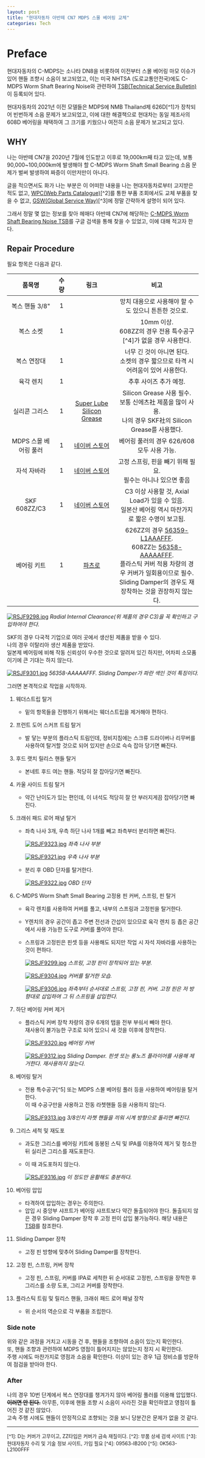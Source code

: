 ```yaml
---
layout: post
title: "현대자동차 아반떼 CN7 MDPS 스몰 베어링 교체"
categories: Tech
---
```


# Preface

현대자동차의 C-MDPS는 소나타 DN8을 비롯하여 이전부터 스몰 베어링 마모 이슈가 있어 핸들 조향시 소음이 보고되었고, 이는 미국 NHTSA (도로교통안전국)에도 C-MDPS Worm Shaft Bearing Noise와 관련하여 [TSB(Technical Service Bulletin)](https://static.nhtsa.gov/odi/tsbs/2021/MC-10203272-0001.pdf)이 등록되어 있다.

<!--excerpt-->

현대자동차의 2021년 이전 모델들은 MDPS에 NMB Thailand제 626D[^1]가 장착되어 빈번하게 소음 문제가 보고되었고, 이에 대한 해결책으로 현대차는 동일 제조사의 608D 베어링을 채택하여 그 크기를 키웠으나 여전히 소음 문제가 보고되고 있다.

## WHY

나는 아반떼 CN7을 2020년 7월에 인도받고 이후로 19,000km째 타고 있는데, 보통 90,000~100,000km에 발생해야 할 C-MDPS Worm Shaft Small Bearing 소음 문제가 벌써 발생하여 짜증이 이만저만이 아니다.

글을 적으면서도 화가 나는 부분은 이 어떠한 내용을 나는 현대자동차로부터 고지받은 적도 없고, [WPC(Web Parts Catalogue)](https://wpc.mobis.co.kr/)[^2]를 통한 부품 조회에서도 교체 부품을 찾을 수 없고, [GSW(Global Service Way)](https://gsw.hyundai.com/hmc/login.tiles)[^3]에 정말 간략하게 설명이 되어 있다.

그래서 정말 몇 없는 정보를 찾아 헤매다 아반떼 CN7에 해당하는 [C-MDPS Worm Shaft Bearing Noise TSB](https://static.nhtsa.gov/odi/tsbs/2022/MC-10215599-0001.pdf)를 구글 검색을 통해 찾을 수 있었고, 이에 대해 적고자 한다.

## Repair Procedure

필요 항목은 다음과 같다.

| 품목명 | 수량 | 링크 | 비고 |
| :---: | :---: | :---: | :---: |
| 복스 핸들 3/8" | 1 |  | 망치 대용으로 사용해야 할 수도 있으니 튼튼한 것으로. |
| 복스 소켓 | 1 | | 10mm 이상.<br />608ZZ의 경우 전용 특수공구[^4]가 없을 경우 사용한다. |
| 복스 연장대 | 1 | | 너무 긴 것이 아니면 된다.<br />소켓의 경우 짧으므로 타격 시 어려움이 있어 사용한다. |
| 육각 렌치 | 1 | | 추후 사이즈 추가 예정. |
| 실리콘 그리스 | 1 | [Super Lube Silicon Grease](https://smartstore.naver.com/yc0944/products/7223498671) | Silicon Grease 사용 필수.<br />보통 신에츠社 제품을 많이 사용.<br />나의 경우 SKF社의 Silicon Grease를 사용했다. |
| MDPS 스몰 베어링 풀러 | 1 | [네이버 스토어](https://smartstore.naver.com/s09com/products/6696618258) | 베어링 풀러의 경우 626/608 모두 사용 가능. |
| 자석 자바라 | 1 | [네이버 스토어](https://smartstore.naver.com/s09com/products/2001512169) | 고정 스프링, 핀을 빼기 위해 필요.<br />필수는 아니나 있으면 좋음 |
| SKF 608ZZ/C3 | 1 | [네이버 스토어](https://smartstore.naver.com/wibearings/products/6159809135) | C3 이상 사용할 것, Axial Load가 있을 수 있음.<br />일본산 베어링 역시 마찬가지로 짧은 수명이 보고됨. |
| 베어링 키트 | 1 | [파츠로](https://partsro.com/) | 626ZZ의 경우 [56359-L1AAAFFF](http://partsro.com/product/detail.html?product_no=836998).<br />608ZZ는 [56358-AAAAAFFF](https://partsro.com/front/php/product.php?product_no=856798).<br />플라스틱 커버 적용 차량의 경우 커버가 일회용이므로 필수.<br />Sliding Damper의 경우도 재장착하는 것을 권장하지 않는다. |

[![RSJF9298.jpg](/assets/img/2023-01-11/RSJF9298.jpg)](/assets/img/2023-01-11/RSJF9298.jpg)
*Radial Internal Clearance(위 제품의 경우 C3)을 꼭 확인하고 구입하여야 한다.*

SKF의 경우 다국적 기업으로 여러 곳에서 생산된 제품을 받을 수 있다.  
나의 경우 이탈리아 생산 제품을 받았다.  
일본제 베어링에 비해 작동 신뢰성이 우수한 것으로 알려져 있긴 하지만, 어차피 소모품이기에 큰 기대는 하지 않는다.

[![RSJF9301.jpg](/assets/img/2023-01-11/RSJF9301.jpg)](/assets/img/2023-01-11/RSJF9301.jpg)
*56358-AAAAAFFF. Sliding Damper가 파란 색인 것이 특징이다.* 

그러면 본격적으로 작업을 시작하자.

1. 웨더스트립 탈거
    - 밑의 항목들을 진행하기 위해서는 웨더스트립을 제거해야 편하다.
2. 프런트 도어 스커프 트림 탈거
    - 발 닿는 부분의 플라스틱 트림인데, 정비지침에는 스크류 드라이버나 리무버를 사용하여 탈거할 것으로 되어 있지만 손으로 슥슥 잡아 당기면 빠진다.
3. 후드 랫치 릴리스 핸들 탈거
    - 본네트 후드 여는 핸들. 적당히 잘 잡아당기면 빠진다.
4. 카울 사이드 트림 탈거
    - 약간 난이도가 있는 편인데, 이 녀석도 적당히 잘 안 부러지게끔 잡아당기면 빠진다.
5. 크래쉬 패드 로어 패널 탈거
    - 좌측 나사 3개, 우측 하단 나사 1개를 빼고 좌측부터 분리하면 빠진다.
    
        [![RSJF9323.jpg](/assets/img/2023-01-11/RSJF9323.jpg)](/assets/img/2023-01-11/RSJF9323.jpg)
        *좌측 나사 부분* 

        [![RSJF9321.jpg](/assets/img/2023-01-11/RSJF9321.jpg)](/assets/img/2023-01-11/RSJF9321.jpg)
        *우측 나사 부분* 

    - 분리 후 OBD 단자를 탈거한다.
    
        [![RSJF9322.jpg](/assets/img/2023-01-11/RSJF9322.jpg)](/assets/img/2023-01-11/RSJF9322.jpg)
        *OBD 단자* 

6. C-MDPS Worm Shaft Small Bearing 고정용 핀 커버, 스프링, 핀 탈거
    - 육각 렌치를 사용하여 커버를 풀고, 내부의 스프링과 고정핀을 탈거한다.
    - Y렌치의 경우 공간이 좁고 주변 전선과 간섭이 있으므로 육각 렌치 등 좁은 공간에서 사용 가능한 도구로 커버를 풀어야 한다.
    - 스프링과 고정핀은 핀셋 등을 사용해도 되지만 작업 시 자석 자바라를 사용하는 것이 편하다.  
    
        [![RSJF9299.jpg](/assets/img/2023-01-11/RSJF9299.jpg)](/assets/img/2023-01-11/RSJF9299.jpg)
        *스프링, 고정 핀이 장착되어 있는 부분.* 

        [![RSJF9304.jpg](/assets/img/2023-01-11/RSJF9304.jpg)](/assets/img/2023-01-11/RSJF9304.jpg)
        *커버를 탈거한 모습.* 

        [![RSJF9306.jpg](/assets/img/2023-01-11/RSJF9306.jpg)](/assets/img/2023-01-11/RSJF9306.jpg)
        *좌측부터 순서대로 스프링, 고정 핀, 커버. 고정 핀은 저 방향대로 삽입하여 그 뒤 스프링을 삽입한다.* 

    
7. 하단 베어링 커버 제거
    - 플라스틱 커버 장착 차량의 경우 6개의 탭을 전부 부숴서 빼야 한다.  
    재사용이 불가능한 구조로 되어 있으니 새 것을 이후에 장착한다.

        [![RSJF9320.jpg](/assets/img/2023-01-11/RSJF9320.jpg)](/assets/img/2023-01-11/RSJF9320.jpg)
        *베어링 커버* 

        [![RSJF9312.jpg](/assets/img/2023-01-11/RSJF9312.jpg)](/assets/img/2023-01-11/RSJF9312.jpg)
        *Sliding Damper. 핀셋 또는 롱노즈 플라이어를 사용해 제거한다. 재사용하지 않는다.* 

8. 베어링 탈거
    - 전용 특수공구[^5] 또는 MDPS 스몰 베어링 풀러 등을 사용하여 베어링을 탈거한다.  
    이 때 수공구만을 사용하고 전동 라쳇핸들 등을 사용하지 않는다.

        [![RSJF9313.jpg](/assets/img/2023-01-11/RSJF9313.jpg)](/assets/img/2023-01-11/RSJF9313.jpg)
        *3/8인치 라쳇 핸들을 끼워 시계 방향으로 돌리면 빠진다.*     

9. 그리스 세척 및 재도포
    - 과도한 그리스를 베어링 키트에 동봉된 스틱 및 IPA를 이용하여 제거 및 청소한 뒤 실리콘 그리스를 재도포한다.
    - 이 때 과도포하지 않는다.
    
        [![RSJF9316.jpg](/assets/img/2023-01-11/RSJF9316.jpg)](/assets/img/2023-01-11/RSJF9316.jpg)
        *이 정도만 윤활해도 충분하다.*     
10. 베어링 압입
    - 타격하여 압입하는 경우는 주의한다.
    - 압입 시 중앙부 샤프트가 베어링 샤프트보다 약간 돌출되어야 한다. 돌출되지 않은 경우 Sliding Damper 장착 후 고정 핀이 삽입 불가능하다. 해당 내용은 [TSB](https://static.nhtsa.gov/odi/tsbs/2022/MC-10215599-0001.pdf)를 참조한다.
11. Sliding Damper 장착
    - 고정 핀 방향에 맞추어 Sliding Damper를 장착한다.
12. 고정 핀, 스프링, 커버 장착
    - 고정 핀, 스프링, 커버를 IPA로 세척한 뒤 순서대로 고정핀, 스프링을 장착한 후 그리스를 소량 도포, 그리고 커버를 장착한다.
13. 플라스틱 트림 및 릴리스 핸들, 크래쉬 패드 로어 패널 장착
    - 위 순서의 역순으로 각 부품을 조립한다.

### Side note
위와 같은 과정을 거치고 시동을 건 후, 핸들을 조향하여 소음이 있는지 확인한다.  
또, 핸들 조향과 관련하여 MDPS 영점이 틀어지지는 않았는지 정지 시 확인한다.  
주행 시에도 마찬가지로 영점과 소음을 확인한다. 이상이 있는 경우 1급 정비소를 방문하여 점검을 받아야 한다.

### After
나의 경우 10번 단계에서 복스 연장대를 챙겨가지 않아 베어링 풀러를 이용해 압입했다. ~~**이러면 안 된다.**~~
아무튼, 이후에 핸들 조향 시 소음이 사라진 것을 확인하였고 영점이 틀어진 것 같진 않았다.  
고속 주행 시에도 핸들이 안정적으로 조향되는 것을 보니 당분간은 문제가 없을 것 같다.

<style>
.footnotes {
    font-size: 0.8rem;
}
</style>

---
<div class="footnotes" markdown="1">
[^1]: D는 커버가 고무이고, ZZ타입은 커버가 금속 재질이다.
[^2]: 부품 상세 검색 사이트
[^3]: 현대자동차 수리 및 기술 정보 사이트, 가입 필요
[^4]: 09563-IB200
[^5]: 0K563-L2100FFF
</div>
